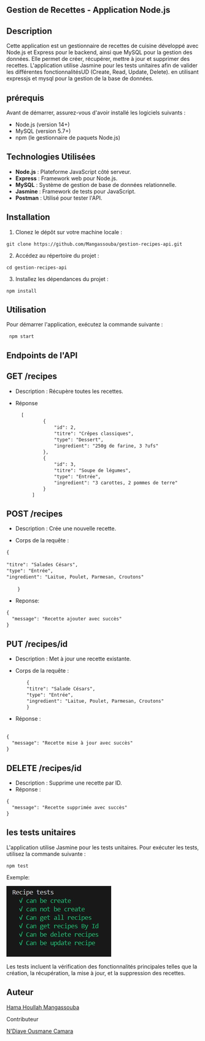## Gestion de Recettes - Application Node.js

## Description

Cette application est un gestionnaire de recettes de cuisine développé avec Node.js et Express pour le backend, ainsi que MySQL pour la gestion des données. Elle permet de créer, récupérer, mettre à jour et supprimer des recettes. L'application utilise Jasmine pour les tests unitaires afin de valider les différentes fonctionnalitésUD (Create, Read, Update, Delete). en utilisant expressjs et mysql pour la gestion de la base de données.

## prérequis

Avant de démarrer, assurez-vous d'avoir installé les logiciels suivants :

- Node.js (version 14+)
- MySQL (version 5.7+)
- npm (le gestionnaire de paquets Node.js)

## Technologies Utilisées

- **Node.js** : Plateforme JavaScript côté serveur.
- **Express** : Framework web pour Node.js.
- **MySQL** : Système de gestion de base de données relationnelle.
- **Jasmine** : Framework de tests pour JavaScript.
- **Postman** : Utilisé pour tester l'API.

## Installation

1. Clonez le dépôt sur votre machine locale :

```
git clone https://github.com/Mangassouba/gestion-recipes-api.git
```

2. Accédez au répertoire du projet :

```
cd gestion-recipes-api
```

3. Installez les dépendances du projet :

```
npm install
```

## Utilisation

Pour démarrer l'application, exécutez la commande suivante :

```
 npm start
```

## Endpoints de l'API

## GET /recipes

- Description : Récupère toutes les recettes.

- Réponse

        [
                {
                    "id": 2,
                    "titre": "Crêpes classiques",
                    "type": "Dessert",
                    "ingredient": "250g de farine, 3 ?ufs"
                },
                {
                    "id": 3,
                    "titre": "Soupe de légumes",
                    "type": "Entrée",
                    "ingredient": "3 carottes, 2 pommes de terre"
                }
            ]

## POST /recipes

- Description : Crée une nouvelle recette.

- Corps de la requête :

```
{

"titre": "Salades Césars",
"type": "Entrée",
"ingredient": "Laitue, Poulet, Parmesan, Croutons"

    }
```

- Reponse:

```
{
  "message": "Recette ajouter avec succès"
}
```

## PUT /recipes/id

- Description : Met à jour une recette existante.

- Corps de la requête :

          {
          "titre": "Salade Césars",
          "type": "Entrée",
          "ingredient": "Laitue, Poulet, Parmesan, Croutons"
          }

- Réponse :

```

{
  "message": "Recette mise à jour avec succès"
}
```

## DELETE /recipes/id

- Description : Supprime une recette par ID.
- Réponse :

```
{
  "message": "Recette supprimée avec succès"
}
```

## les tests unitaires

L'application utilise Jasmine pour les tests unitaires. Pour exécuter les tests, utilisez la commande suivante :

```
npm test
```

Exemple:

![](/src/assets/images/img%20test.JPG)

Les tests incluent la vérification des fonctionnalités principales telles que la création, la récupération, la mise à jour, et la suppression des recettes.

## Auteur

[Hama Houllah Mangassouba](https://github.com/Mangassouba)

Contributeur

[N'Diaye Ousmane Camara](https://github.com/NdiayeOusmanaCamara)

